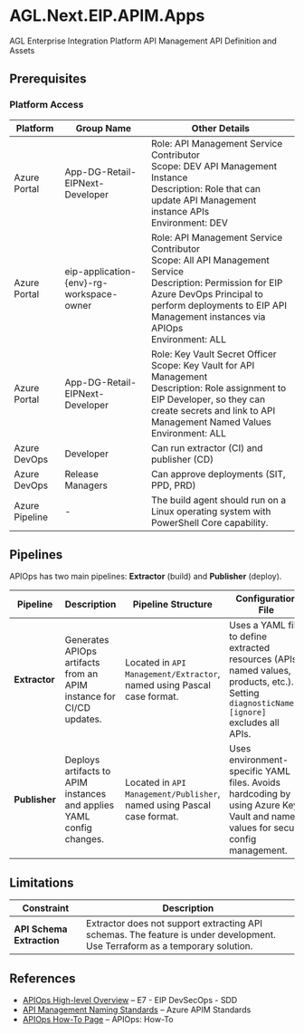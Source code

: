 # AGL.Next.EIP.APIM.Apps
AGL Enterprise Integration Platform API Management API Definition and Assets
## Prerequisites
### **Platform Access**
| **Platform**   | **Group Name**                          | **Other Details**                                                    |
|----------------|-----------------------------------------|----------------------------------------------------------------------|
| Azure Portal   | App-DG-Retail-EIPNext-Developer         | Role: API Management Service Contributor <br> Scope: DEV API Management Instance <br> Description: Role that can update API Management instance APIs <br> Environment: DEV |
| Azure Portal   | eip-application-{env}-rg-workspace-owner| Role: API Management Service Contributor <br> Scope: All API Management Service <br> Description: Permission for EIP Azure DevOps Principal to perform deployments to EIP API Management instances via APIOps <br> Environment: ALL |
| Azure Portal   | App-DG-Retail-EIPNext-Developer         | Role: Key Vault Secret Officer <br> Scope: Key Vault for API Management <br> Description: Role assignment to EIP Developer, so they can create secrets and link to API Management Named Values <br> Environment: ALL |
| Azure DevOps   | Developer                               | Can run extractor (CI) and publisher (CD)                           |
| Azure DevOps   | Release Managers                        | Can approve deployments (SIT, PPD, PRD)                             |
| Azure Pipeline | -                                       | The build agent should run on a Linux operating system with PowerShell Core capability. |

## Pipelines
APIOps has two main pipelines: **Extractor** (build) and **Publisher** (deploy).

| **Pipeline**   | **Description**                                          | **Pipeline Structure** | **Configuration File** |
|---------------|--------------------------------------------------|----------------------|----------------------|
| **Extractor**  | Generates APIOps artifacts from an APIM instance for CI/CD updates. | Located in `API Management/Extractor`, named using Pascal case format. | Uses a YAML file to define extracted resources (APIs, named values, products, etc.). Setting `diagnosticNames: [ignore]` excludes all APIs. |
| **Publisher**  | Deploys artifacts to APIM instances and applies YAML config changes. | Located in `API Management/Publisher`, named using Pascal case format. | Uses environment-specific YAML files. Avoids hardcoding by using Azure Key Vault and named values for secure config management. |

## Limitations  
| **Constraint**        | **Description**  |
|----------------------|----------------------------------------------------------|
| **API Schema Extraction** | Extractor does not support extracting API schemas. The feature is under development. Use Terraform as a temporary solution. |

## References  
- [APIOps High-level Overview](#) – E7 - EIP DevSecOps - SDD  
- [API Management Naming Standards](#) – Azure APIM Standards  
- [APIOps How-To Page](#) – APIOps: How-To  

